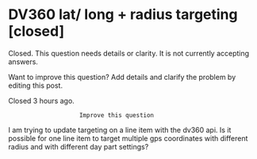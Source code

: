 
# DV360 lat/ long + radius targeting [closed]







Closed. This question needs details or clarity. It is not currently accepting answers.
                        
                    










Want to improve this question? Add details and clarify the problem by editing this post.


Closed 3 hours ago.







                        Improve this question
                    



I am trying to update targeting on a line item with the dv360 api. Is it possible for one line item to target multiple gps coordinates with different radius and with different day part settings?

        